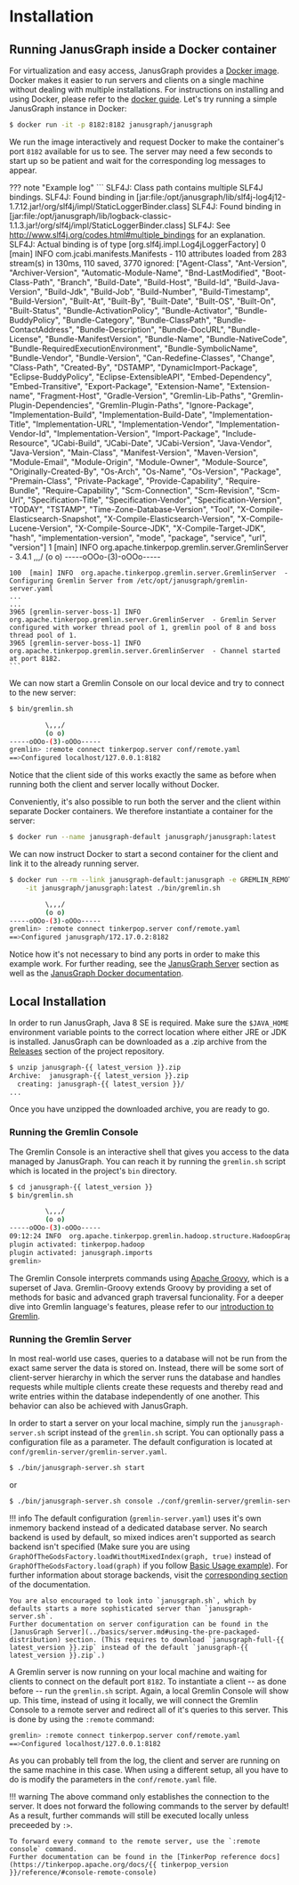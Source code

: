 # Installation

## Running JanusGraph inside a Docker container

For virtualization and easy access, JanusGraph provides a [Docker image](https://hub.docker.com/r/janusgraph/janusgraph).
Docker makes it easier to run servers and clients on a single machine without dealing with multiple installations.
For instructions on installing and using Docker, please refer to the [docker guide](https://docker.com/get-started).
Let's try running a simple JanusGraph instance in Docker:
```bash
$ docker run -it -p 8182:8182 janusgraph/janusgraph
```
We run the image interactively and request Docker to make the container's port `8182` available for us to see.
The server may need a few seconds to start up so be patient and wait for the corresponding log messages to appear.

??? note "Example log"
    ```
    SLF4J: Class path contains multiple SLF4J bindings.
    SLF4J: Found binding in [jar:file:/opt/janusgraph/lib/slf4j-log4j12-1.7.12.jar!/org/slf4j/impl/StaticLoggerBinder.class]
    SLF4J: Found binding in [jar:file:/opt/janusgraph/lib/logback-classic-1.1.3.jar!/org/slf4j/impl/StaticLoggerBinder.class]
    SLF4J: See http://www.slf4j.org/codes.html#multiple_bindings for an explanation.
    SLF4J: Actual binding is of type [org.slf4j.impl.Log4jLoggerFactory]
    0    [main] INFO  com.jcabi.manifests.Manifests  - 110 attributes loaded from 283 stream(s) in 130ms, 110 saved, 3770 ignored: ["Agent-Class", "Ant-Version", "Archiver-Version", "Automatic-Module-Name", "Bnd-LastModified", "Boot-Class-Path", "Branch", "Build-Date", "Build-Host", "Build-Id", "Build-Java-Version", "Build-Jdk", "Build-Job", "Build-Number", "Build-Timestamp", "Build-Version", "Built-At", "Built-By", "Built-Date", "Built-OS", "Built-On", "Built-Status", "Bundle-ActivationPolicy", "Bundle-Activator", "Bundle-BuddyPolicy", "Bundle-Category", "Bundle-ClassPath", "Bundle-ContactAddress", "Bundle-Description", "Bundle-DocURL", "Bundle-License", "Bundle-ManifestVersion", "Bundle-Name", "Bundle-NativeCode", "Bundle-RequiredExecutionEnvironment", "Bundle-SymbolicName", "Bundle-Vendor", "Bundle-Version", "Can-Redefine-Classes", "Change", "Class-Path", "Created-By", "DSTAMP", "DynamicImport-Package", "Eclipse-BuddyPolicy", "Eclipse-ExtensibleAPI", "Embed-Dependency", "Embed-Transitive", "Export-Package", "Extension-Name", "Extension-name", "Fragment-Host", "Gradle-Version", "Gremlin-Lib-Paths", "Gremlin-Plugin-Dependencies", "Gremlin-Plugin-Paths", "Ignore-Package", "Implementation-Build", "Implementation-Build-Date", "Implementation-Title", "Implementation-URL", "Implementation-Vendor", "Implementation-Vendor-Id", "Implementation-Version", "Import-Package", "Include-Resource", "JCabi-Build", "JCabi-Date", "JCabi-Version", "Java-Vendor", "Java-Version", "Main-Class", "Manifest-Version", "Maven-Version", "Module-Email", "Module-Origin", "Module-Owner", "Module-Source", "Originally-Created-By", "Os-Arch", "Os-Name", "Os-Version", "Package", "Premain-Class", "Private-Package", "Provide-Capability", "Require-Bundle", "Require-Capability", "Scm-Connection", "Scm-Revision", "Scm-Url", "Specification-Title", "Specification-Vendor", "Specification-Version", "TODAY", "TSTAMP", "Time-Zone-Database-Version", "Tool", "X-Compile-Elasticsearch-Snapshot", "X-Compile-Elasticsearch-Version", "X-Compile-Lucene-Version", "X-Compile-Source-JDK", "X-Compile-Target-JDK", "hash", "implementation-version", "mode", "package", "service", "url", "version"]
    1    [main] INFO  org.apache.tinkerpop.gremlin.server.GremlinServer  - 3.4.1
             \,,,/
             (o o)
    -----oOOo-(3)-oOOo-----

    100  [main] INFO  org.apache.tinkerpop.gremlin.server.GremlinServer  - Configuring Gremlin Server from /etc/opt/janusgraph/gremlin-server.yaml
    ...
    ...
    3965 [gremlin-server-boss-1] INFO  org.apache.tinkerpop.gremlin.server.GremlinServer  - Gremlin Server configured with worker thread pool of 1, gremlin pool of 8 and boss thread pool of 1.
    3965 [gremlin-server-boss-1] INFO  org.apache.tinkerpop.gremlin.server.GremlinServer  - Channel started at port 8182.
    ```

We can now start a Gremlin Console on our local device and try to connect to the new server:
```bash
$ bin/gremlin.sh

         \,,,/
         (o o)
-----oOOo-(3)-oOOo-----
gremlin> :remote connect tinkerpop.server conf/remote.yaml
==>Configured localhost/127.0.0.1:8182
```
Notice that the client side of this works exactly the same as before when running both the client and server locally without Docker.

Conveniently, it's also possible to run both the server and the client within separate Docker containers.
We therefore instantiate a container for the server:
```bash
$ docker run --name janusgraph-default janusgraph/janusgraph:latest
```
We can now instruct Docker to start a second container for the client and link it to the already running server.
```bash
$ docker run --rm --link janusgraph-default:janusgraph -e GREMLIN_REMOTE_HOSTS=janusgraph \
    -it janusgraph/janusgraph:latest ./bin/gremlin.sh

         \,,,/
         (o o)
-----oOOo-(3)-oOOo-----
gremlin> :remote connect tinkerpop.server conf/remote.yaml
==>Configured janusgraph/172.17.0.2:8182
```
Notice how it's not necessary to bind any ports in order to make this example work.
For further reading, see the [JanusGraph Server](../basics/server.md) section as well as the [JanusGraph Docker documentation](https://github.com/JanusGraph/janusgraph-docker/blob/master/README.md).

## Local Installation

In order to run JanusGraph, Java 8 SE is required.
Make sure the `$JAVA_HOME` environment variable points to the correct location where either JRE or JDK is installed.
JanusGraph can be downloaded as a .zip archive from the [Releases](https://github.com/JanusGraph/janusgraph/releases) section of the project repository.

```bash
$ unzip janusgraph-{{ latest_version }}.zip
Archive:  janusgraph-{{ latest_version }}.zip
  creating: janusgraph-{{ latest_version }}/
...
```

Once you have unzipped the downloaded archive, you are ready to go.

### Running the Gremlin Console

The Gremlin Console is an interactive shell that gives you access to the data managed by JanusGraph.
You can reach it by running the `gremlin.sh` script which is located in the project's `bin` directory.

```bash
$ cd janusgraph-{{ latest_version }}
$ bin/gremlin.sh

         \,,,/
         (o o)
-----oOOo-(3)-oOOo-----
09:12:24 INFO  org.apache.tinkerpop.gremlin.hadoop.structure.HadoopGraph  - HADOOP_GREMLIN_LIBS is set to: /usr/local/janusgraph/lib
plugin activated: tinkerpop.hadoop
plugin activated: janusgraph.imports
gremlin>
```

The Gremlin Console interprets commands using [Apache Groovy](https://www.groovy-lang.org/), which is a superset of Java.
Gremlin-Groovy extends Groovy by providing a set of methods for basic and advanced graph traversal funcionality.
For a deeper dive into Gremlin language's features, please refer to our [introduction to Gremlin](../basics/gremlin.md).

### Running the Gremlin Server

In most real-world use cases, queries to a database will not be run from the exact same server the data is stored on.
Instead, there will be some sort of client-server hierarchy in which the server runs the database and handles requests while multiple clients create these requests and thereby read and write entries within the database independently of one another.
This behavior can also be achieved with JanusGraph.

In order to start a server on your local machine, simply run the `janusgraph-server.sh` script instead of the `gremlin.sh` script.
You can optionally pass a configuration file as a parameter.
The default configuration is located at `conf/gremlin-server/gremlin-server.yaml`.

```bash
$ ./bin/janusgraph-server.sh start
```
or
```bash
$ ./bin/janusgraph-server.sh console ./conf/gremlin-server/gremlin-server-[...].yaml
```

!!! info
    The default configuration (`gremlin-server.yaml`) uses it's own inmemory backend instead of a dedicated database server.
    No search backend is used by default, so mixed indices aren't supported as search backend isn't specified 
    (Make sure you are using `GraphOfTheGodsFactory.loadWithoutMixedIndex(graph, true)` instead of `GraphOfTheGodsFactory.load(graph)` if you follow [Basic Usage example](./basic-usage.md)).
    For further information about storage backends, visit the [corresponding section](../storage-backend/index.md) of the documentation.
    
    You are also encouraged to look into `janusgraph.sh`, which by defaults starts a more sophisticated server than `janusgraph-server.sh`.
    Further documentation on server configuration can be found in the [JanusGraph Server](../basics/server.md#using-the-pre-packaged-distribution) section. (This requires to download `janusgraph-full-{{ latest_version }}.zip` instead of the default `janusgraph-{{ latest_version }}.zip`.)

A Gremlin server is now running on your local machine and waiting for clients to connect on the default port `8182`.
To instantiate a client -- as done before -- run the `gremlin.sh` script.
Again, a local Gremlin Console will show up.
This time, instead of using it locally, we will connect the Gremlin Console to a remote server and redirect all of it's queries to this server.
This is done by using the `:remote` command:
```bash
gremlin> :remote connect tinkerpop.server conf/remote.yaml
==>Configured localhost/127.0.0.1:8182
```
As you can probably tell from the log, the client and server are running on the same machine in this case.
When using a different setup, all you have to do is modify the parameters in the `conf/remote.yaml` file.

!!! warning
    The above command only establishes the connection to the server.
    It does not forward the following commands to the server by default!
    As a result, further commands will still be executed locally unless preceeded by `:>`.

    To forward every command to the remote server, use the `:remote console` command.
    Further documentation can be found in the [TinkerPop reference docs](https://tinkerpop.apache.org/docs/{{ tinkerpop_version }}/reference/#console-remote-console)

